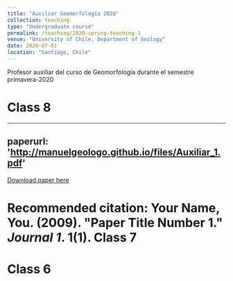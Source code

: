 ```yaml
---
title: "Auxiliar Geomorfología 2020"
collection: teaching
type: "Undergraduate course"
permalink: /teaching/2020-spring-teaching-1
venue: "University of Chile, Department of Geology"
date: 2020-07-01
location: "Santiago, Chile"
---
```


Profesor auxiliar del curso de Geomorfología durante el semestre primavera-2020

Class 8
======
---
paperurl: 'http://manuelgeologo.github.io/files/Auxiliar_1.pdf'
--- 
[Download paper here](http://manuelgeologo.github.io/files/Auxiliar_1.pdf)


Recommended citation: Your Name, You. (2009). "Paper Title Number 1." <i>Journal 1</i>. 1(1).
Class 7
======

Class 6
======